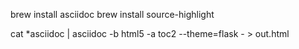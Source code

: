 
brew install asciidoc
brew install source-highlight

cat *asciidoc | asciidoc -b html5 -a toc2 --theme=flask - > out.html



